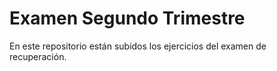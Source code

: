 # Examen Segundo Trimestre

En este repositorio están subidos los ejercicios del examen de recuperación.
